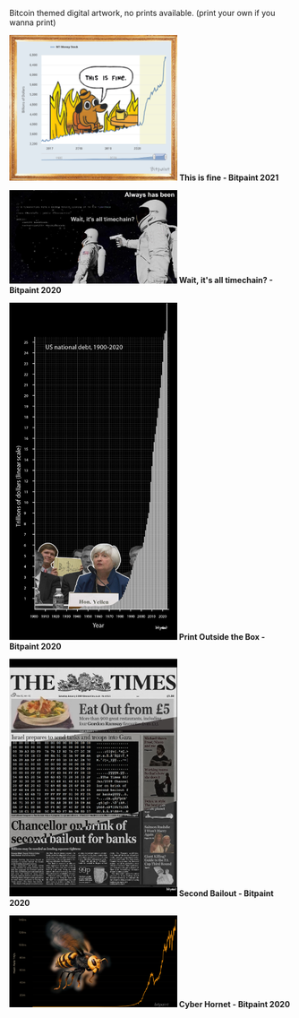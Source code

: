 Bitcoin themed digital artwork, no prints available. (print your own if you wanna print)



<img src="https://raw.githubusercontent.com/bitpaint/Digital-art/master/This%20is%20fine.jpg" width="300px" height="auto"> <b>This is fine<b> - Bitpaint 2021
  
  
<img src="https://raw.githubusercontent.com/bitpaint/Digital-art/master/Timechain.jpg" width="300px" height="auto"> <b>Wait, it's all timechain?<b> - Bitpaint 2020
  


<img src="https://raw.githubusercontent.com/bitpaint/Digital-art/master/Print%20Outside%20the%20Box.png" width="300px" height="auto"> <b>Print Outside the Box<b> - Bitpaint 2020



<img src="https://raw.githubusercontent.com/bitpaint/Digital-art/master/Second%20bailout%20.png" width="300px" height="auto"> <b>Second Bailout<b> - Bitpaint 2020
  
  
<img src="https://raw.githubusercontent.com/bitpaint/Digital-art/master/CyberHornet.png" width="300px" height="auto"> <b>Cyber Hornet<b> - Bitpaint 2020




